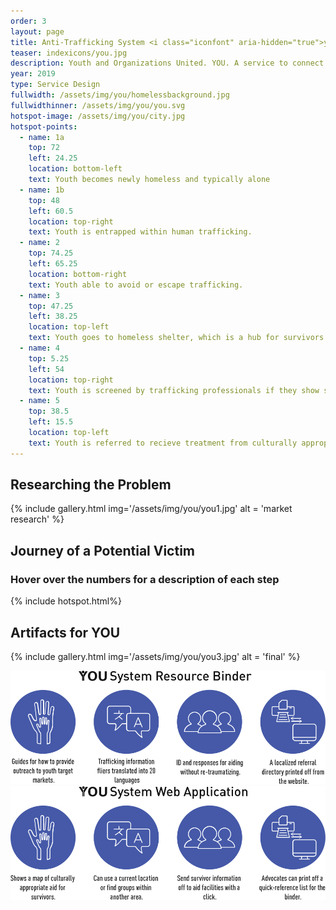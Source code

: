 ```yaml
---
order: 3
layout: page
title: Anti-Trafficking System <i class="iconfont" aria-hidden="true">you</i>
teaser: indexicons/you.jpg
description: Youth and Organizations United. YOU. A service to connect survivors of human trafficking to vital advocates using an online advocacy finder and standardized advocacy binders.
year: 2019
type: Service Design
fullwidth: /assets/img/you/homelessbackground.jpg
fullwidthinner: /assets/img/you/you.svg
hotspot-image: /assets/img/you/city.jpg
hotspot-points:
  - name: 1a
    top: 72
    left: 24.25
    location: bottom-left
    text: Youth becomes newly homeless and typically alone
  - name: 1b
    top: 48
    left: 60.5
    location: top-right
    text: Youth is entrapped within human trafficking.
  - name: 2
    top: 74.25
    left: 65.25
    location: bottom-right
    text: Youth able to avoid or escape trafficking.
  - name: 3
    top: 47.25
    left: 38.25
    location: top-left
    text: Youth goes to homeless shelter, which is a hub for survivors via the YOU System.
  - name: 4
    top: 5.25
    left: 54
    location: top-right
    text: Youth is screened by trafficking professionals if they show signs of former trafficking.
  - name: 5
    top: 38.5
    left: 15.5
    location: top-left
    text: Youth is referred to recieve treatment from culturally appropriate advocates.
---
```

## Researching the Problem
{% include gallery.html img='/assets/img/you/you1.jpg' alt = 'market research' %}

## Journey of a Potential Victim
### Hover over the numbers for a description of each step
{% include hotspot.html%}

## Artifacts for YOU
{% include gallery.html img='/assets/img/you/you3.jpg' alt = 'final' %}

<div class="col-xs-12 col-md-6">
    <img src="/assets/img/you/icons1.svg" alt="YOU System Resource Binder">
</div>

<div class="col-xs-12 col-md-6">
    <img src="/assets/img/you/icons2.svg" alt="YOU System Web Application">
</div>

